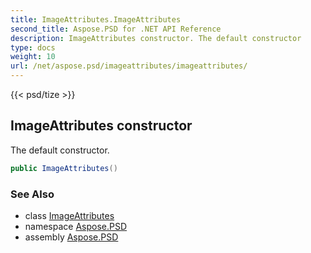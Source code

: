 ```yaml
---
title: ImageAttributes.ImageAttributes
second_title: Aspose.PSD for .NET API Reference
description: ImageAttributes constructor. The default constructor
type: docs
weight: 10
url: /net/aspose.psd/imageattributes/imageattributes/
---
```

{{< psd/tize >}}
## ImageAttributes constructor

The default constructor.

```csharp
public ImageAttributes()
```

### See Also

* class [ImageAttributes](../)
* namespace [Aspose.PSD](../../imageattributes/)
* assembly [Aspose.PSD](../../../)


